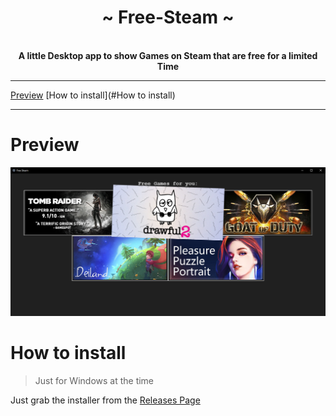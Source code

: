 <div align="center">
    <!-- # TODO: add Image -->
    <h1>~ Free-Steam ~</h1><br>
    <strong> A little Desktop app to show Games on Steam that are free for a limited Time </strong>

</div>

---

[Preview](#Preview)
[How to install](#How to install)

---

# Preview

![alt text](./img/Showcase.png "Showcase")

# How to install

> Just for Windows at the time

Just grab the installer from the [Releases Page](https://github.com/7h3730B/Free-Steam/releases)
